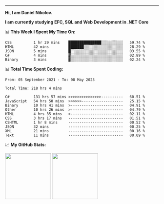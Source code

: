 ---
**Hi, I am Daniel Nikolov.**

**I am currently studying EFC, SQL and Web Development in .NET Core**

📊 **This Week I Spent My Time On:**
<!--START_SECTION:wakaweekly-->

```text
CSS          1 hr 29 mins    ███████████████░░░░░░░░░░   59.74 %
HTML         42 mins         ███████░░░░░░░░░░░░░░░░░░   28.29 %
JSON         5 mins          █░░░░░░░░░░░░░░░░░░░░░░░░   03.55 %
C#           4 mins          ▓░░░░░░░░░░░░░░░░░░░░░░░░   02.89 %
Binary       3 mins          ▓░░░░░░░░░░░░░░░░░░░░░░░░   02.24 %
```

<!--END_SECTION:wakaweekly-->

📊 **Total Time Spent Coding:**
<!--START_SECTION:waka-->

```text
From: 05 September 2021 - To: 08 May 2023

Total Time: 218 hrs 4 mins

C#           131 hrs 57 mins >>>>>>>>>>>>>>>----------   60.51 %
JavaScript   54 hrs 50 mins  >>>>>>-------------------   25.15 %
Binary       10 hrs 41 mins  >------------------------   04.91 %
Other        10 hrs 26 mins  >------------------------   04.79 %
HTML         4 hrs 35 mins   >------------------------   02.11 %
CSS          3 hrs 17 mins   -------------------------   01.51 %
CSHTML       1 hr 8 mins     -------------------------   00.52 %
JSON         32 mins         -------------------------   00.25 %
XML          21 mins         -------------------------   00.16 %
Text         11 mins         -------------------------   00.09 %
```

<!--END_SECTION:waka-->

📈 **My GitHub Stats:**

<p>
  <img height="150em" src="https://github-readme-stats.vercel.app/api?username=NikolovDaniel&show_icons=true&hide_border=true&&count_private=true&include_all_commits=true" />
  <img height="150em" src="https://github-readme-stats.vercel.app/api/top-langs/?username=NikolovDaniel&exclude_repo=KNN-Image-Classification&show_icons=true&hide_border=true&layout=compact&langs_count=8s"/>
</p>
